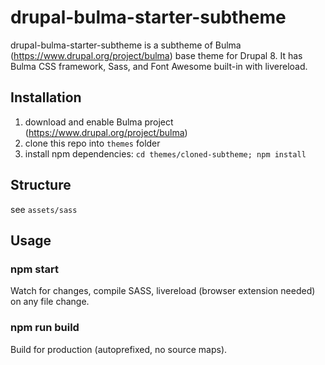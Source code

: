 # drupal-bulma-starter-subtheme
drupal-bulma-starter-subtheme is a subtheme of Bulma (https://www.drupal.org/project/bulma) base theme for Drupal 8.
It has Bulma CSS framework, Sass, and Font Awesome built-in with livereload.

## Installation
1.  download and enable Bulma project (https://www.drupal.org/project/bulma)
2.  clone this repo into `themes` folder
3.  install npm dependencies: `cd themes/cloned-subtheme; npm install`


## Structure
see `assets/sass`


## Usage

### npm start
Watch for changes, compile SASS, livereload (browser extension needed) on any file change.

### npm run build
Build for production (autoprefixed, no source maps).


